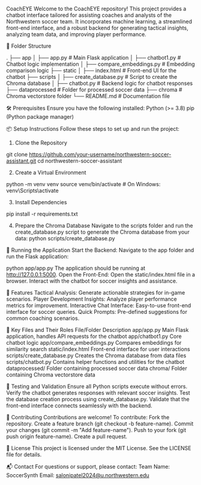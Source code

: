 CoachEYE
Welcome to the CoachEYE repository! This project provides a chatbot interface tailored for assisting coaches and analysts of the Northwestern soccer team. It incorporates machine learning, a streamlined front-end interface, and a robust backend for generating tactical insights, analyzing team data, and improving player performance.

📂 Folder Structure

.
├── app
│   ├── app.py                # Main Flask application
│   ├── chatbot1.py           # Chatbot logic implementation
│   ├── compare_embeddings.py # Embedding comparison logic
├── static
│   ├── index.html            # Front-end UI for the chatbot
├── scripts
│   ├── create_database.py    # Script to create the Chroma database
│   ├── chatbot.py            # Backend logic for chatbot responses
├── dataprocessed             # Folder for processed soccer data
├── chroma                    # Chroma vectorstore folder
└── README.md                 # Documentation file


🛠️ Prerequisites
Ensure you have the following installed:
Python (>= 3.8)
pip (Python package manager)

📦 Setup Instructions
Follow these steps to set up and run the project:
1. Clone the Repository

git clone https://github.com/your-username/northwestern-soccer-assistant.git
cd northwestern-soccer-assistant

2. Create a Virtual Environment

python -m venv venv
source venv/bin/activate  # On Windows: venv\Scripts\activate

3. Install Dependencies

pip install -r requirements.txt

4. Prepare the Chroma Database
Navigate to the scripts folder and run the create_database.py script to generate the Chroma database from your data:
python scripts/create_database.py


🚀 Running the Application
Start the Backend: Navigate to the app folder and run the Flask application:

python app/app.py
The application should be running at http://127.0.0.1:5000.
Open the Front-End:
Open the static/index.html file in a browser.
Interact with the chatbot for soccer insights and assistance.

📑 Features
Tactical Analysis: Generate actionable strategies for in-game scenarios.
Player Development Insights: Analyze player performance metrics for improvement.
Interactive Chat Interface: Easy-to-use front-end interface for soccer queries.
Quick Prompts: Pre-defined suggestions for common coaching scenarios.

📂 Key Files and Their Roles
File/Folder
Description
app/app.py
Main Flask application, handles API requests for the chatbot
app/chatbot1.py
Core chatbot logic
app/compare_embeddings.py
Compares embeddings for similarity search
static/index.html
Front-end interface for user interactions
scripts/create_database.py
Creates the Chroma database from data files
scripts/chatbot.py
Contains helper functions and utilities for the chatbot
dataprocessed/
Folder containing processed soccer data
chroma/
Folder containing Chroma vectorstore data


🧪 Testing and Validation
Ensure all Python scripts execute without errors.
Verify the chatbot generates responses with relevant soccer insights.
Test the database creation process using create_database.py.
Validate that the front-end interface connects seamlessly with the backend.

🤝 Contributing
Contributions are welcome! To contribute:
Fork the repository.
Create a feature branch (git checkout -b feature-name).
Commit your changes (git commit -m "Add feature-name").
Push to your fork (git push origin feature-name).
Create a pull request.

📝 License
This project is licensed under the MIT License. See the LICENSE file for details.

📬 Contact
For questions or support, please contact:
Team Name:  SoccerSynth
Email: salonipatel2024@u.northwestern.edu


